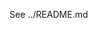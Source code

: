 <!--
# Copyright (c) 2021-2022, Arm Limited.
#
# SPDX-License-Identifier: MIT
-->

See ../README.md
